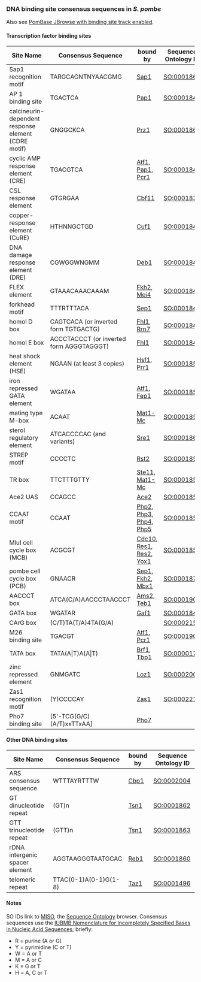 ### DNA binding site consensus sequences in *S. pombe*

Also see [PomBase JBrowse with binding site track enabled](https://www.pombase.org/jbrowse/?loc=III%3A725765..736352&tracks=PomBase%20forward%20strand%20features%2CPomBase%20reverse%20strand%20features%2CConsensus%20transcription%20factor%20DNA%20binding%20motifs&highlight=).

#### Transcription factor binding sites

Site Name|Consensus Sequence|bound by|Sequence Ontology ID
---------|------------------|--------|--------------------
Sap1 recognition motif|TARGCAGNTNYAACGMG|[Sap1](https://www.pombase.org/gene/SPCC1672.02c)|[SO:0001864](http://sequenceontology.org/browser/current_svn/term/SO:0001864)
AP 1 binding site|TGACTCA|[Pap1](https://www.pombase.org/gene/SPAC1783.07c)|[SO:0001842](http://sequenceontology.org/browser/current_svn/term/SO:0001842)
calcineurin-dependent response element (CDRE motif)|GNGGCKCA|[Prz1](https://www.pombase.org/gene/SPAC4G8.13c)|[SO:0001865](http://sequenceontology.org/browser/current_svn/term/SO:0001865)
cyclic AMP response element (CRE)|TGACGTCA|[Atf1](https://www.pombase.org/gene/SPBC29B5.01), [Pap1](https://www.pombase.org/gene/SPAC1783.07c), [Pcr1](https://www.pombase.org/gene/SPAC21E11.03c)|[SO:0001843](http://sequenceontology.org/browser/current_svn/term/SO:0001843)
CSL response element|GTGRGAA|[Cbf11](https://www.pombase.org/gene/SPCC736.08)|[SO:0001839](http://sequenceontology.org/browser/current_svn/term/SO:0001839)
copper-response element (CuRE)|HTHNNGCTGD|[Cuf1](https://www.pombase.org/gene/SPAC31A2.11c)|[SO:0001844](http://sequenceontology.org/browser/current_svn/term/SO:0001844)
DNA damage response element (DRE)|CGWGGWNGMM|[Deb1](https://www.pombase.org/gene/SPAC1B1.01)|[SO:0001845](http://sequenceontology.org/browser/current_svn/term/SO:0001845)
FLEX element|GTAAACAAACAAAM|[Fkh2](https://www.pombase.org/gene/SPBC16G5.15c), [Mei4](https://www.pombase.org/gene/SPBC32H8.11)|[SO:0001846](http://sequenceontology.org/browser/current_svn/term/SO:0001846)
forkhead motif|TTTRTTTACA|[Sep1](https://www.pombase.org/gene/SPBC4C3.12)|[SO:0001847](http://sequenceontology.org/browser/current_svn/term/SO:0001847)
homol D box|CAGTCACA (or inverted form TGTGACTG)|[Fhl1](https://www.pombase.org/gene/SPAC1142.08), [Rrn7](https://www.pombase.org/gene/SPBC336.09c)|[SO:0001848](http://sequenceontology.org/browser/current_svn/term/SO:0001848)
homol E box|ACCCTACCCT (or inverted form AGGGTAGGGT)|[Fhl1](https://www.pombase.org/gene/SPAC1142.08)|[SO:0001849](http://sequenceontology.org/browser/current_svn/term/SO:0001849)
heat shock element (HSE)|NGAAN (at least 3 copies)|[Hsf1](https://www.pombase.org/gene/SPAC2E12.02), [Prr1](https://www.pombase.org/gene/SPAC8C9.14)|[SO:0001850](http://sequenceontology.org/browser/current_svn/term/SO:0001850)
iron repressed GATA element|WGATAA|[Atf1](https://www.pombase.org/gene/SPBC29B5.01), [Fep1](https://www.pombase.org/gene/SPAC23E2.01)|[SO:0001851](http://sequenceontology.org/browser/current_svn/term/SO:0001851)
mating type M-box|ACAAT|[Mat1-Mc](https://www.pombase.org/gene/SPBC23G7.09)|[SO:0001852](http://sequenceontology.org/browser/current_svn/term/SO:0001852)
sterol regulatory element|ATCACCCCAC (and variants)|[Sre1](https://www.pombase.org/gene/SPBC19C2.09)|[SO:0001861](http://sequenceontology.org/browser/current_svn/term/SO:0001861)
STREP motif|CCCCTC|[Rst2](https://www.pombase.org/gene/SPAC6F12.02)|[SO:0001859](http://sequenceontology.org/browser/current_svn/term/SO:0001859)
TR box|TTCTTTGTTY|[Ste11](https://www.pombase.org/gene/SPBC32C12.02), [Mat1-Mc](https://www.pombase.org/gene/SPBC23G7.09)|[SO:0001858](http://sequenceontology.org/browser/current_svn/term/SO:0001858)
Ace2 UAS|CCAGCC|[Ace2](https://www.pombase.org/gene/SPAC6G10.12c)|[SO:0001857](http://sequenceontology.org/browser/current_svn/term/SO:0001857)
CCAAT motif|CCAAT|[Php2](https://www.pombase.org/gene/SPBC725.11c), [Php3](https://www.pombase.org/gene/SPAC23C11.08), [Php4](https://www.pombase.org/gene/SPBC16E9.01c), [Php5](https://www.pombase.org/gene/SPBC3B8.02)|[SO:0001856](http://sequenceontology.org/browser/current_svn/term/SO:0001856)
MluI cell cycle box (MCB)|ACGCGT|[Cdc10](https://www.pombase.org/gene/SPBC336.12c), [Res1](https://www.pombase.org/gene/SPBC725.16), [Res2](https://www.pombase.org/gene/SPAC22F3.09c), [Yox1](https://www.pombase.org/gene/SPBC21B10.13c)|[SO:0001855](http://sequenceontology.org/browser/current_svn/term/SO:0001855)
pombe cell cycle box (PCB)|GNAACR|[Sep1](https://www.pombase.org/gene/SPBC4C3.12), [Fkh2](https://www.pombase.org/gene/SPBC16G5.15c), [Mbx1](https://www.pombase.org/gene/SO:0001871)|[SO:0001871](http://sequenceontology.org/browser/current_svn/term/SO:0001871)
AACCCT box|ATCA(C/A)AACCCTAACCCT|[Ams2](https://www.pombase.org/gene/SPCC290.04), [Teb1](https://www.pombase.org/gene/SPAC13G7.10)|[SO:0001901](http://sequenceontology.org/browser/current_svn/term/SO:0001901)
GATA box|WGATAR|[Gaf1](https://www.pombase.org/gene/SPCC1902.01)|[SO:0001840](http://sequenceontology.org/browser/current_svn/term/SO:0001840)
CArG box|(C/T)TA(T/A)4TA(G/A)||[SO:0002156](http://sequenceontology.org/browser/current_svn/term/SO:0002156)
M26 binding site|TGACGT|[Atf1](https://www.pombase.org/gene/SPBC29B5.01), [Pcr1](https://www.pombase.org/gene/SPAC21E11.03c)|[SO:0001900](http://sequenceontology.org/browser/current_svn/term/SO:0001900)
TATA box|TATA(A\|T)A(A\|T)|[Brf1](https://www.pombase.org/gene/SPBC13E7.10c), [Tbp1](https://www.pombase.org/gene/SPAC29E6.08)|[SO:0000174](http://sequenceontology.org/browser/current_svn/term/SO:0000174)
zinc repressed element|GNMGATC|[Loz1](https://www.pombase.org/gene/SPAC25B8.19c)|[SO:0002006](http://sequenceontology.org/browser/current_svn/term/SO:0002006)
Zas1 recognition motif|(Y)CCCCAY|[Zas1](https://www.pombase.org/gene/SPBC1198.04c)|[SO:0002215](http://sequenceontology.org/browser/current_svn/term/SO:0002215)
Pho7 binding site |[5'-TCG(G/C)(A/T)xxTTxAA]|[Pho7](https://www.pombase.org/gene/SPBC27B12.11c)|



#### Other DNA binding sites

Site Name|Consensus Sequence|bound by|Sequence Ontology ID
---------|------------------|--------|--------------------
ARS consensus sequence|WTTTAYRTTTW|[Cbp1](https://www.pombase.org/gene/SPBC1105.04c)|[SO:0002004](http://sequenceontology.org/browser/current_svn/term/SO:0002004)
GT dinucleotide repeat|(GT)n|[Tsn1](https://www.pombase.org/gene/SPAC30.03c)|[SO:0001862](http://sequenceontology.org/browser/current_svn/term/SO:0001862)
GTT trinucleotide repeat|(GTT)n|[Tsn1](https://www.pombase.org/gene/SPAC30.03c)|[SO:0001863](http://sequenceontology.org/browser/current_svn/term/SO:0001863)
rDNA intergenic spacer element|AGGTAAGGGTAATGCAC|[Reb1](https://www.pombase.org/gene/SPBC1198.11c)|[SO:0001860](http://sequenceontology.org/browser/current_svn/term/SO:0001860)
telomeric repeat|TTAC(0-1)A(0-1)G(1-8)|[Taz1](https://www.pombase.org/gene/SPAC16A10.07c)|[SO:0001496](http://sequenceontology.org/browser/current_svn/term/SO:0001496)

#### Notes

SO IDs link to [MISO](http://sequenceontology.org/browser/obob.cgi), the [Sequence Ontology](http://sequenceontology.org/) browser. Consensus sequences use the [IUBMB Nomenclature for Incompletely Specified Bases in Nucleic Acid Sequences](http://www.sbcs.qmul.ac.uk/iubmb/misc/naseq.html); briefly:

 -   R = purine (A or G)
 -   Y = pyrimidine (C or T)
 -   W = A or T
 -   M = A or C
 -   K = G or T
 -   H = A, C or T

